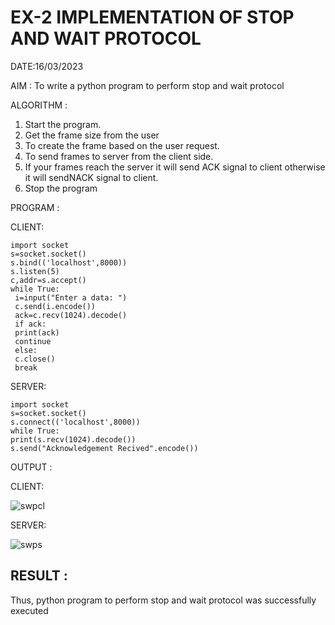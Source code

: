 # EX-2 IMPLEMENTATION OF STOP AND WAIT PROTOCOL

DATE:16/03/2023

AIM :
To write a python program to perform stop and wait protocol

ALGORITHM :
1. Start the program.
2. Get the frame size from the user
3. To create the frame based on the user request.
4. To send frames to server from the client side.
5. If your frames reach the server it will send ACK signal to client
otherwise it will sendNACK signal to client.
6. Stop the program

PROGRAM :

CLIENT:
```
import socket
s=socket.socket()
s.bind(('localhost',8000))
s.listen(5)
c,addr=s.accept()
while True:
 i=input("Enter a data: ")
 c.send(i.encode())
 ack=c.recv(1024).decode()
 if ack:
 print(ack)
 continue
 else:
 c.close()
 break
 ```
 SERVER:
 ```
 import socket
s=socket.socket()
s.connect(('localhost',8000))
while True:
 print(s.recv(1024).decode())
 s.send("Acknowledgement Recived".encode())
```
OUTPUT :

CLIENT:

![swpcl](https://github.com/Vanisha0609/EX-2/assets/119104009/720e1966-ad0e-4726-a687-1d479dd84dd4)

SERVER:

![swps](https://github.com/Vanisha0609/EX-2/assets/119104009/bbfa5d96-1720-4476-b6d1-1d3f4248581c)

## RESULT :
  Thus, python program to perform stop and wait protocol was successfully executed


